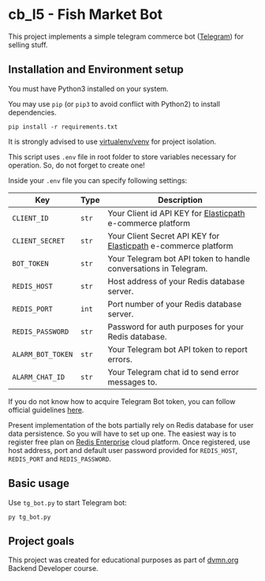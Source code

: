 # cb_l5 - Fish Market Bot

This project implements a simple telegram commerce bot ([Telegram](https://t.me/fish_market_1292_bot)) for selling stuff.

## Installation and Environment setup

You must have Python3 installed on your system.

You may use `pip` (or `pip3` to avoid conflict with Python2) to install dependencies.
```
pip install -r requirements.txt
```
It is strongly advised to use [virtualenv/venv](https://docs.python.org/3/library/venv.html) for project isolation.

This script uses `.env` file in root folder to store variables necessary for operation. So, do not forget to create one!

Inside your `.env` file you can specify following settings:

| Key | Type | Description |
| - | - | - |
| `CLIENT_ID` | `str` | Your Client id API KEY for [Elasticpath](https://www.elasticpath.com/) e-commerce platform
| `CLIENT_SECRET` | `str` | Your Client Secret API KEY for [Elasticpath](https://www.elasticpath.com/) e-commerce platform
| `BOT_TOKEN` | `str` | Your Telegram bot API token to handle conversations in Telegram.
| `REDIS_HOST` | `str` | Host address of your Redis database server.
| `REDIS_PORT` | `int` | Port number of your Redis database server.
| `REDIS_PASSWORD` | `str` | Password for auth purposes for your Redis database.
| `ALARM_BOT_TOKEN` | `str` | Your Telegram bot API token to report errors.
| `ALARM_CHAT_ID` | `str` | Your Telegram chat id to send error messages to.

If you do not know how to acquire Telegram Bot token, you can follow official guidelines [here](https://core.telegram.org/bots#3-how-do-i-create-a-bot).


Present implementation of the bots partially rely on Redis database for user data persistence. So you will have to set up one.
The easiest way is to register free plan on [Redis Enterprise](https://redis.com/try-free/) cloud platform. Once registered, use host address, port and default user password provided for `REDIS_HOST`, `REDIS_PORT` and `REDIS_PASSWORD`.

  
## Basic usage

Use `tg_bot.py` to start Telegram bot:

```
py tg_bot.py 
```

## Project goals

This project was created for educational purposes as part of [dvmn.org](https://dvmn.org/) Backend Developer course.